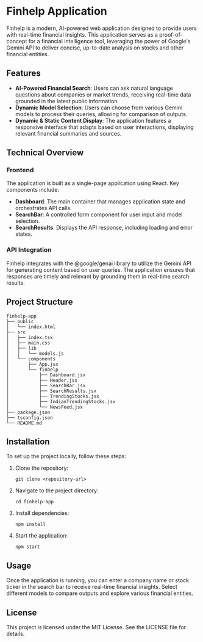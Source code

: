 # Finhelp Application

Finhelp is a modern, AI-powered web application designed to provide users with real-time financial insights. This application serves as a proof-of-concept for a financial intelligence tool, leveraging the power of Google's Gemini API to deliver concise, up-to-date analysis on stocks and other financial entities.

## Features

- **AI-Powered Financial Search**: Users can ask natural language questions about companies or market trends, receiving real-time data grounded in the latest public information.
- **Dynamic Model Selection**: Users can choose from various Gemini models to process their queries, allowing for comparison of outputs.
- **Dynamic & Static Content Display**: The application features a responsive interface that adapts based on user interactions, displaying relevant financial summaries and sources.

## Technical Overview

### Frontend

The application is built as a single-page application using React. Key components include:

- **Dashboard**: The main container that manages application state and orchestrates API calls.
- **SearchBar**: A controlled form component for user input and model selection.
- **SearchResults**: Displays the API response, including loading and error states.

### API Integration

Finhelp integrates with the @google/genai library to utilize the Gemini API for generating content based on user queries. The application ensures that responses are timely and relevant by grounding them in real-time search results.

## Project Structure

```
finhelp-app
├── public
│   └── index.html
├── src
│   ├── index.tsx
│   ├── main.css
│   ├── lib
│   │   └── models.js
│   └── components
│       ├── App.jsx
│       └── finhelp
│           ├── Dashboard.jsx
│           ├── Header.jsx
│           ├── SearchBar.jsx
│           ├── SearchResults.jsx
│           ├── TrendingStocks.jsx
│           ├── IndianTrendingStocks.jsx
│           └── NewsFeed.jsx
├── package.json
├── tsconfig.json
└── README.md
```

## Installation

To set up the project locally, follow these steps:

1. Clone the repository:
   ```
   git clone <repository-url>
   ```
2. Navigate to the project directory:
   ```
   cd finhelp-app
   ```
3. Install dependencies:
   ```
   npm install
   ```
4. Start the application:
   ```
   npm start
   ```

## Usage

Once the application is running, you can enter a company name or stock ticker in the search bar to receive real-time financial insights. Select different models to compare outputs and explore various financial entities.

## License

This project is licensed under the MIT License. See the LICENSE file for details.